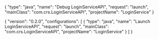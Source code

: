 {
    "type": "java",
    "name": "Debug LoginServiceAPI",
    "request": "launch",
    "mainClass": "com.crs.LoginServiceAPI",
    "projectName": "LoginService"
}

{
  "version": "0.2.0",
  "configurations": [
    {
      "type": "java",
      "name": "Launch LoginServiceAPI",
      "request": "launch",
      "mainClass": "com.crs.LoginServiceAPI",
      "projectName": "LoginService"
    }
  ]
}